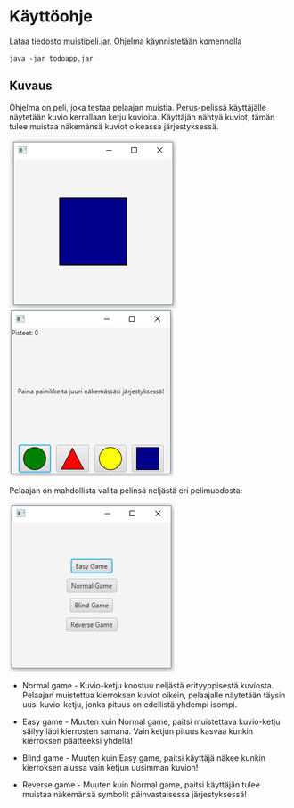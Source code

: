 # Käyttöohje

Lataa tiedosto [muistipeli.jar](https://github.com/mluukkai/OtmTodoApp/releases/tag/0.1). Ohjelma käynnistetään komennolla 

```
java -jar todoapp.jar
```

## Kuvaus

Ohjelma on peli, joka testaa pelaajan muistia. Perus-pelissä käyttäjälle näytetään kuvio kerrallaan ketju kuvioita. Käyttäjän nähtyä kuviot, tämän tulee muistaa näkemänsä kuviot oikeassa järjestyksessä.

![](https://raw.githubusercontent.com/valtterin/otm-harjoitustyo/master/Dokumentaatio/ohje1.2.png) ![](https://raw.githubusercontent.com/valtterin/otm-harjoitustyo/master/Dokumentaatio/ohje2.png)





Pelaajan on mahdollista valita pelinsä neljästä eri pelimuodosta:

![pelimuodot](https://raw.githubusercontent.com/valtterin/otm-harjoitustyo/master/Dokumentaatio/ohje1.png)

- Normal game - 
Kuvio-ketju koostuu neljästä erityyppisestä kuviosta. Pelaajan muistettua kierroksen kuviot oikein, pelaajalle näytetään täysin uusi kuvio-ketju, jonka pituus on edellistä yhdempi isompi.

- Easy game - 
Muuten kuin Normal game, paitsi muistettava kuvio-ketju säilyy läpi kierrosten samana. Vain ketjun pituus kasvaa kunkin kierroksen päätteeksi yhdellä!

- Blind game - 
Muuten kuin Easy game, paitsi käyttäjä näkee kunkin kierroksen alussa vain ketjun uusimman kuvion!

- Reverse game - 
Muuten kuin Normal game, paitsi käyttäjän tulee muistaa näkemänsä symbolit päinvastaisessa järjestyksessä!
